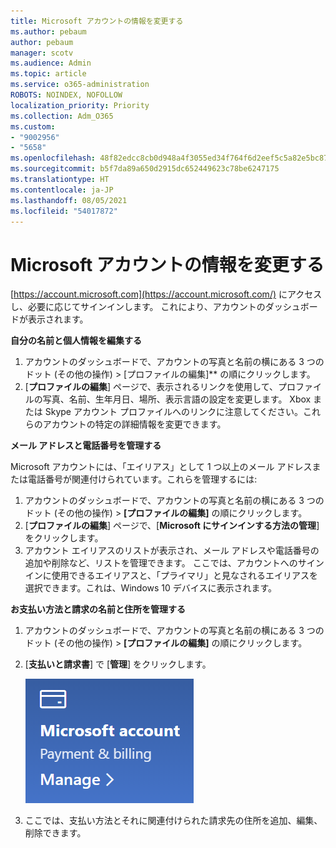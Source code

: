 ```yaml
---
title: Microsoft アカウントの情報を変更する
ms.author: pebaum
author: pebaum
manager: scotv
ms.audience: Admin
ms.topic: article
ms.service: o365-administration
ROBOTS: NOINDEX, NOFOLLOW
localization_priority: Priority
ms.collection: Adm_O365
ms.custom:
- "9002956"
- "5658"
ms.openlocfilehash: 48f82edcc8cb0d948a4f3055ed34f764f6d2eef5c5a82e5bc87d50993825704d
ms.sourcegitcommit: b5f7da89a650d2915dc652449623c78be6247175
ms.translationtype: HT
ms.contentlocale: ja-JP
ms.lasthandoff: 08/05/2021
ms.locfileid: "54017872"
---
```

# <a name="change-my-microsoft-account-information"></a>Microsoft アカウントの情報を変更する

[https://account.microsoft.com](https://account.microsoft.com/) にアクセスし、必要に応じてサインインします。 これにより、アカウントのダッシュボードが表示されます。  

**自分の名前と個人情報を編集する**

1. アカウントのダッシュボードで、アカウントの写真と名前の横にある 3 つのドット (その他の操作) > [プロファイルの編集]** の順にクリックします。
2. [**プロファイルの編集**] ページで、表示されるリンクを使用して、プロファイルの写真、名前、生年月日、場所、表示言語の設定を変更します。 Xbox または Skype アカウント プロファイルへのリンクに注意してください。これらのアカウントの特定の詳細情報を変更できます。

**メール アドレスと電話番号を管理する**

Microsoft アカウントには、「エイリアス」として 1 つ以上のメール アドレスまたは電話番号が関連付けられています。これらを管理するには:

1. アカウントのダッシュボードで、アカウントの写真と名前の横にある 3 つのドット (その他の操作) > **[プロファイルの編集]** の順にクリックします。
2. [**プロファイルの編集**] ページで、[**Microsoft にサインインする方法の管理**] をクリックします。 
3. アカウント エイリアスのリストが表示され、メール アドレスや電話番号の追加や削除など、リストを管理できます。 ここでは、アカウントへのサインインに使用できるエイリアスと、「プライマリ」と見なされるエイリアスを選択できます。これは、Windows 10 デバイスに表示されます。

**お支払い方法と請求の名前と住所を管理する** 

1. アカウントのダッシュボードで、アカウントの写真と名前の横にある 3 つのドット (その他の操作) > **[プロファイルの編集]** の順にクリックします。
2. [**支払いと請求書**] で [**管理**] をクリックします。

    ![支払いと請求を管理する](media/manage-account.png)

3. ここでは、支払い方法とそれに関連付けられた請求先の住所を追加、編集、削除できます。 
